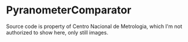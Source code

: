 # PyranometerComparator

Source code is property of Centro Nacional de Metrologia, which I'm not authorized to show here, only still images.
